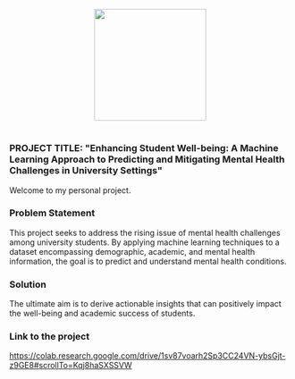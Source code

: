 <p align = "center" draggable=”false” ><img src="https://encrypted-tbn0.gstatic.com/images?q=tbn:ANd9GcR8HNB-ex4xb4H3-PXRcywP5zKC_3U8VzQTPA&usqp=CAU" 
     width="200px"
     height="auto"/>
</p>



# <h1 align="center" id="heading"> 
</h1>


 

### PROJECT TITLE: "Enhancing Student Well-being: A Machine Learning Approach to Predicting and Mitigating Mental Health Challenges in University Settings"
Welcome to my personal project.
### Problem Statement

This project seeks to address the rising issue of mental health challenges among university students. By applying machine learning techniques to a dataset encompassing demographic, academic, and mental health information, the goal is to predict and understand mental health conditions. 
### Solution

The ultimate aim is to derive actionable insights that can positively impact the well-being and academic success of students.

### Link to the project 
https://colab.research.google.com/drive/1sv87voarh2Sp3CC24VN-ybsGjt-z9GE8#scrollTo=Kqj8haSXSSVW
